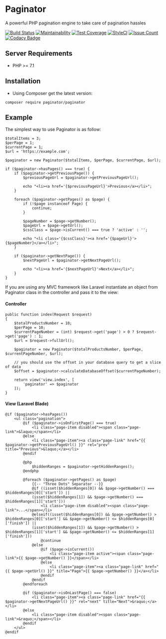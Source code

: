 # Paginator
A powerful PHP pagination engine to take care of pagination hassles

[![Build Status](https://travis-ci.org/iranianpep/paginator.svg?branch=master)](https://travis-ci.org/iranianpep/paginator)
[![Maintainability](https://api.codeclimate.com/v1/badges/9f8b2dd15bf3a8f48103/maintainability)](https://codeclimate.com/github/iranianpep/paginator/maintainability)
[![Test Coverage](https://api.codeclimate.com/v1/badges/9f8b2dd15bf3a8f48103/test_coverage)](https://codeclimate.com/github/iranianpep/paginator/test_coverage)
[![StyleCI](https://styleci.io/repos/149567054/shield?branch=master)](https://styleci.io/repos/149567054)
[![Issue Count](https://codeclimate.com/github/iranianpep/paginator/badges/issue_count.svg)](https://codeclimate.com/github/iranianpep/paginator)
[![Codacy Badge](https://api.codacy.com/project/badge/Grade/1438614849564c76ac97e4eefccee63d)](https://www.codacy.com/app/iranianpep/paginator?utm_source=github.com&amp;utm_medium=referral&amp;utm_content=iranianpep/paginator&amp;utm_campaign=Badge_Grade)

## Server Requirements
- PHP >= 7.1

## Installation
- Using Composer get the latest version:
```
composer require paginator/paginator
```

## Example
The simplest way to use Paginator is as follow:
```
$totalItems = 3;
$perPage = 1;
$currentPage = 1;
$url = 'https://example.com';

$paginator = new Paginator($totalItems, $perPage, $currentPage, $url);

if ($paginator->hasPages() === true) {
    if ($paginator->getPreviousPage()) {
        $previousPageUrl = $paginator->getPreviousPageUrl();

        echo "<li><a href='{$previousPageUrl}'>Previous</a></li>";
    }

    foreach ($paginator->getPages() as $page) {
        if (!$page instanceof Page) {
            continue;
        }

        $pageNumber = $page->getNumber();
        $pageUrl = $page->getUrl();
        $cssClass = $page->isCurrent() === true ? 'active' : '';

        echo "<li class='{$cssClass}'><a href='{$pageUrl}'>{$pageNumber}</a></li>";
    }

    if ($paginator->getNextPage()) {
        $nextPageUrl = $paginator->getNextPageUrl();

        echo "<li><a href='{$nextPageUrl}'>Next</a></li>";
    }
}
```

If you are using any MVC framework like Laravel instantiate an object from Paginator class in the controller and pass it to the view:

#### Controller
```
public function index(Request $request)
{
    $totalProductsNumber = 10;
    $perPage = 10;
    $currentPageNumber = (int) $request->get('page') > 0 ? $request->get('page') : 1;
    $url = $request->fullUrl();
    
    $paginator = new Paginator($totalProductsNumber, $perPage, $currentPageNumber, $url);

    // you should use the offset in your database query to get a slice of data
    $offset = $paginator->calculateDatabaseOffset($currentPageNumber);

    return view('view.index', [
        'paginator' => $paginator
    ]);
}
```

#### View (Laravel Blade)
```
@if ($paginator->hasPages())
    <ul class="pagination">
        @if ($paginator->isOnFirstPage() === true)
            <li class="page-item disabled"><span class="page-link">&laquo;</span></li>
        @else
            <li class="page-item"><a class="page-link" href="{{ $paginator->getPreviousPageUrl() }}" rel="prev" title="Previous">&laquo;</a></li>
        @endif

        @php
            $hiddenRanges = $paginator->getHiddenRanges();
        @endphp

        @foreach ($paginator->getPages() as $page)
            {{-- "Three Dots" Separator --}}
            @if ((isset($hiddenRanges[0]) && $page->getNumber() === $hiddenRanges[0]['start']) ||
            (isset($hiddenRanges[1]) && $page->getNumber() === $hiddenRanges[1]['start']))
                <li class="page-item disabled"><span class="page-link">...</span></li>
            @elseif((isset($hiddenRanges[0]) && $page->getNumber() > $hiddenRanges[0]['start'] && $page->getNumber() <= $hiddenRanges[0]['finish']) ||
            (isset($hiddenRanges[1]) && $page->getNumber() > $hiddenRanges[1]['start'] && $page->getNumber() <= $hiddenRanges[1]['finish']))
                @continue
            @else
                @if ($page->isCurrent())
                    <li class="page-item active"><span class="page-link">{{ $page->getNumber() }}</span></li>
                @else
                    <li class="page-item"><a class="page-link" href="{{ $page->getUrl() }}" title="Page">{{ $page->getNumber() }}</a></li>
                @endif
            @endif
        @endforeach

        @if ($paginator->isOnLastPage() === false)
            <li class="page-item"><a class="page-link" href="{{ $paginator->getNextPageUrl() }}" rel="next" title="Next">&raquo;</a></li>
        @else
            <li class="page-item disabled"><span class="page-link">&raquo;</span></li>
        @endif
    </ul>
@endif
```